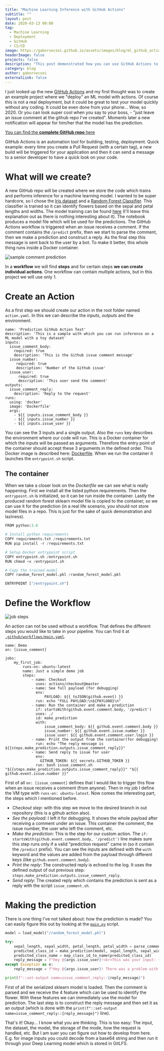 ```yaml
---
title: "Machine Learning Inference with GitHub Actions"
subtitle: ""
layout: post
date: 2020-03-13 00:00
tag:
  - Machine Learning
  - Deployment
  - GitHub
  - CI/CD
image: https://gaborvecsei.github.io/assets/images/blog/ml_github_actions/issue_comment_prediction.png
headerImage: false
projects: false
description: "This post demonstrated how you can use GitHub Actions to perform inference with your ML models inside GitHub"
category: blog
author: gaborvecsei
externalLink: false
---
```


I just looked up the new [GitHub Actions](https://github.com/features/actions) and my first thought was to create an example project where we "deploy" an ML model with actions. Of course this is not a real deployment, but it could be great to test your model quickly without any coding. It could be even done from your phone... Wow, so 2020.
Or you can look super cool when you say to your boss, - "just leave an issue comment at the github repo I've created". Moments later a new notification will appear for him/her that the model has the prediction.

[You can find the **complete GitHub repo** here](https://github.com/gaborvecsei/Machine-Learning-Inference-With-GitHub-Actions)

GitHub Actions is an automation tool for building, testing, deployment. Quick example: every time you create a Pull Request (with a certain tag), a new build will be triggered for your application and then it can send a message to a senior developer to have a quick look on your code.

# What will we create?

A new GitHub repo will be created where we store the code which trains and performs inference for a machine learning model. I wanted to be super hardcore, so I chose the [Iris dataset](https://en.wikipedia.org/wiki/Iris_flower_data_set) and a [Random Forest Classifier](https://scikit-learn.org/stable/modules/generated/sklearn.ensemble.RandomForestClassifier.html). This classifier is trained so it can identify flowers based on the sepal and petal lengths and widths. The model training can be found [here](https://github.com/gaborvecsei/Machine-Learning-Inference-With-GitHub-Actions/blob/master/train_model.ipynb) (I'll leave this explanation out as there is nothing interesting about it). The notebook produces a model file which will be used for the predictions. The GitHub Actions workflow is triggered when an issue receives a comment. If the comment contains the `/predict` prefix, then we start to parse the comment, then we make a prediction and construct a reply. As the final step this message is sent back to the user by a bot. To make it better, this whole thing runs inside a Docker container.

<img src="https://gaborvecsei.github.io/assets/images/blog/ml_github_actions/issue_comment_prediction.png" alt="sample comment prediction">

In a **workflow** we will find **steps** and for certain steps **we can create individual actions**. One workflow can contain multiple actions, but in this project we will use only 1.

# Create an Action

As a first step we should create our action in the root folder named `action.yaml`. In this we can describe the *inputs*, *outputs* and the environment.

```
name: 'Prediction GitHub Action Test'
description: 'This is a sample with which you can run inference on a ML model with a toy dataset'
inputs:
  issue_comment_body:
    required: true
    description: 'This is the Github issue comment message'
  issue_number:
     required: true
     description: 'Number of the Github issue'
  issue_user:
      required: true
      description: 'This user send the comment'
outputs:
  issue_comment_reply:
    description: 'Reply to the request'
runs:
  using: 'docker'
  image: 'Dockerfile'
  args:
    - ${{ inputs.issue_comment_body }}
    - ${{ inputs.issue_number }}
    - ${{ inputs.issue_user }}
```

You can see the 3 inputs and a single output. Also the `runs` key describes the environment where our code will run. This is a Docker container for which the inputs will be passed as arguments. Therefore the entry point of the container should accept these 3 arguments in the defined order. This Docker image is described here: [Dockerfile](https://github.com/gaborvecsei/Machine-Learning-Inference-With-GitHub-Actions/blob/master/Dockerfile). When we run the container it launches the `entrypoint.sh` script.

## The container

When we take a closer look on the *Dockerfile* we can see what is really happening. First we install all the listed python requirements. Then the `entrypoint.sh` is initialized, so it can be run inside the container. Lastly the produced random forest sklearn model file is copied to the container, so we can use it for the prediction (in a real life scenario, you should not store model files in a repo. This is just for the sake of quick demonstration and laziness).

```python
FROM python:3.6

# Install python requirements
COPY requirements.txt /requirements.txt
RUN pip install -r /requirements.txt

# Setup Docker entrypoint script
COPY entrypoint.sh /entrypoint.sh
RUN chmod +x /entrypoint.sh

# Copy the trained model
COPY random_forest_model.pkl /random_forest_model.pkl

ENTRYPOINT ["/entrypoint.sh"]
```

# Define the Workflow

<img src="https://gaborvecsei.github.io/assets/images/blog/ml_github_actions/job_steps.png" alt="job steps">

An action can not be used without a workflow. That defines the different steps you would like to take in your pipeline. You can find it at [`.github/workflows/main.yaml`](https://github.com/gaborvecsei/Machine-Learning-Inference-With-GitHub-Actions/blob/master/.github/workflows/main.yaml).

```
name: Demo
on: [issue_comment]

jobs:
    my_first_job:
        runs-on: ubuntu-latest
        name: Just a simple demo job
        steps:
            - name: Checkout
              uses: actions/checkout@master
            - name: See full payload (for debugging)
              env:
                  PAYLOAD: ${{ toJSON(github.event) }}
              run: echo "FULL PAYLOAD:\n${PAYLOAD}\n"
            - name: Run the container and make a prediction
              if: startsWith(github.event.comment.body, '/predict')
              uses: ./
              id: make_prediction
              with:
                  issue_comment_body: ${{ github.event.comment.body }}
                  issue_number: ${{ github.event.issue.number }}
                  issue_user: ${{ github.event.comment.user.login }}
            - name: Print the output from the container(for debugging)
              run: echo "The reply message is ${{steps.make_prediction.outputs.issue_comment_reply}}"
            - name: Send reply to issue for user
              env:
                GITHUB_TOKEN: ${{ secrets.GITHUB_TOKEN }}
              run: bash issue_comment.sh "${{steps.make_prediction.outputs.issue_comment_reply}}" "${{ github.event.issue.number }}"
```

First of all `on: [issue_comment]` defines that I would like to trigger this flow when an issue receives a comment (from anyone). Then in my job I define the VM type with `runs-on: ubuntu-latest`. Now comes the interesting part, the steps which I mentioned before.

- *Checkout step*: with this step we move to the desired branch in out repository (this is a github action also).
- *See the payload*: I left it for debugging. It shows the whole payload after receiving a comment under an issue. This container the comment, the issue number, the user who left the comment, etc.
- *Make the prediction*: This is the step for our custom action. The `if: startsWith(github.event.comment.body, '/predict')` line makes sure this step runs only if a valid "prediction request" came in (so it contain the `/predict` prefix). You can see the inputs are defined with the `with` keyword and the values are added from the payload through different keys (like `github.event.comment.body`).
- *Print the reply*: The constructed reply is echoed to the log. It uses the defined output of out previous step: `steps.make_prediction.outputs.issue_comment_reply`.
- *Send reply*: The created reply which contains the prediction is sent as a reply with the script `issue_comment.sh`.

# Making the prediction

There is one thing I've not talked about: how the prediction is made? You can easily figure this out by looking at the [`main.py`](https://github.com/gaborvecsei/Machine-Learning-Inference-With-GitHub-Actions/blob/master/main.py) script.

```python
model = load_model("/random_forest_model.pkl")

try:
    sepal_length, sepal_width, petal_length, petal_width = parse_comment_input(args.issue_comment_body)
    predicted_class_id = make_prediction(model, sepal_length, sepal_width, petal_length, petal_width)
    predicted_class_name = map_class_id_to_name(predicted_class_id)
    reply_message = f"Hey @{args.issue_user}!<br>This was your input: {args.issue_comment_body}.<br>The prediction: **{predicted_class_name}**"
except Exception as e:
    reply_message = f"Hey @{args.issue_user}! There was a problem with your input. The error: {e}"

print(f"::set-output name=issue_comment_reply::{reply_message}")
```

First of all the serialized sklearn model is loaded. Then the comment is parsed and we receive the 4 feature which can be used to identify the flower. With these features we can immediately use the model for prediction. The last step is to construct the reply message and then set it as an output (which is done with the `print(f"::set-output name=issue_comment_reply::{reply_message}")` line).

That's it! Okay... I know what you are thinking. This is too easy: The input, the dataset, the model, the storage of the mode, how the request is handled, etc. But I am suer you can figure out how to develop from here. E.g. for image inputs you could decode from a base64 string and then run it through your Deep Learning model which is stored in GitLFS.